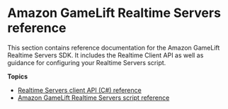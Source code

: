 # Amazon GameLift Realtime Servers reference<a name="reference-rtssdk"></a>

This section contains reference documentation for the Amazon GameLift Realtime Servers SDK\. It includes the Realtime Client API as well as guidance for configuring your Realtime Servers script\.

**Topics**
+ [Realtime Servers client API \(C\#\) reference](realtime-sdk-csharp-ref.md)
+ [Amazon GameLift Realtime Servers script reference](realtime-script-ref.md)